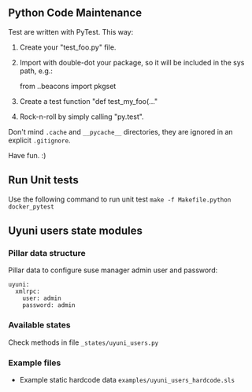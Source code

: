 ## Python Code Maintenance

Test are written with PyTest. This way:

1. Create your "test_foo.py" file.

2. Import with double-dot your package,
   so it will be included in the sys path, e.g.:

   from ..beacons import pkgset

3. Create a test function "def test_my_foo(..."

4. Rock-n-roll by simply calling "py.test".


Don't mind `.cache` and `__pycache__` directories,
they are ignored in an explicit `.gitignore`.

Have fun. :)

## Run Unit tests 

Use the following command to run unit test 
`make -f Makefile.python docker_pytest`

## Uyuni users state modules

### Pillar data structure

Pillar data to configure suse manager admin user and password:
```
uyuni:
  xmlrpc:
    user: admin
    password: admin
```

### Available states

Check methods in file `_states/uyuni_users.py` 

### Example files

* Example static hardcode data `examples/uyuni_users_hardcode.sls`
